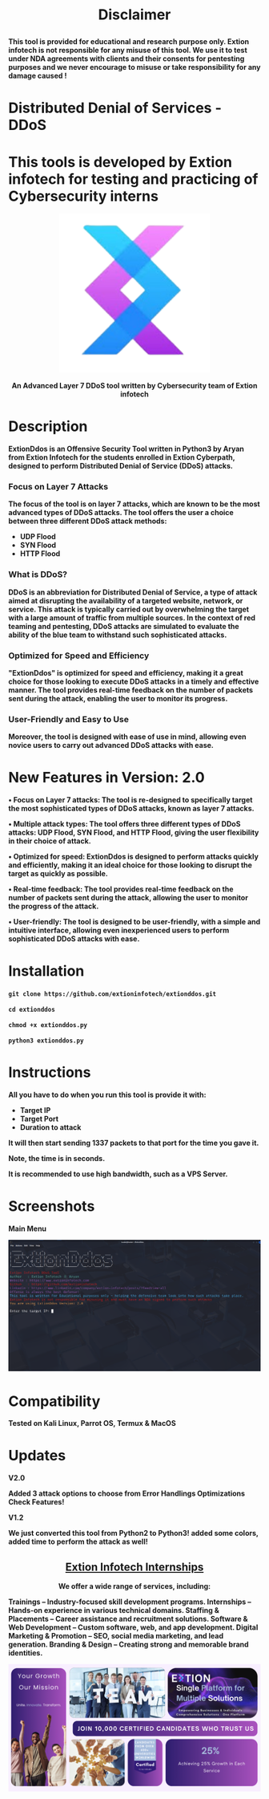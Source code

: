 # <p align="center">Disclaimer

<b>This tool is provided for educational and research purpose only. Extion infotech is not   responsible for any misuse of this tool. 
We use it to test under NDA agreements with clients and their consents for pentesting purposes and we never encourage to misuse or take responsibility for any damage caused !
#
# Distributed Denial of Services - DDoS 
# This tools is developed by Extion infotech for testing and practicing of Cybersecurity interns 


<p align="center">
<a href="https://www.extioninfotech.com/"><img src="images/extioninfotech.png" width="300px" alt="Extion Infotech"></a>
</p>

<p align="center">
An Advanced Layer 7 DDoS tool written by Cybersecurity team of Extion infotech
</p>

# Description

**ExtionDdos** is an Offensive Security Tool written in Python3 by Aryan from Extion Infotech for the students enrolled in Extion Cyberpath, designed to perform **Distributed Denial of Service (DDoS)** attacks.

### **Focus on Layer 7 Attacks**

The focus of the tool is on **layer 7 attacks**, which are known to be the most advanced types of DDoS attacks. The tool offers the user a choice between three different DDoS attack methods: 

- UDP Flood
- SYN Flood
- HTTP Flood

### **What is DDoS?**

DDoS is an abbreviation for **Distributed Denial of Service**, a type of attack aimed at disrupting the availability of a targeted website, network, or service. This attack is typically carried out by overwhelming the target with a large amount of traffic from multiple sources. In the context of red teaming and pentesting, DDoS attacks are simulated to evaluate the ability of the blue team to withstand such sophisticated attacks.

### **Optimized for Speed and Efficiency**

"ExtionDdos" is optimized for speed and efficiency, making it a great choice for those looking to execute DDoS attacks in a timely and effective manner. The tool provides real-time feedback on the number of packets sent during the attack, enabling the user to monitor its progress.

### **User-Friendly and Easy to Use**

Moreover, the tool is designed with ease of use in mind, allowing even novice users to carry out advanced DDoS attacks with ease.


# New Features in Version: 2.0

• Focus on Layer 7 attacks: The tool is re-designed to specifically target the most sophisticated types of DDoS attacks, known as layer 7 attacks.

• Multiple attack types: The tool offers three different types of DDoS attacks: UDP Flood, SYN Flood, and HTTP Flood, giving the user flexibility in their choice of attack.

• Optimized for speed: ExtionDdos is designed to perform attacks quickly and efficiently, making it an ideal choice for those looking to disrupt the target as quickly as possible.

• Real-time feedback: The tool provides real-time feedback on the number of packets sent during the attack, allowing the user to monitor the progress of the attack.

• User-friendly: The tool is designed to be user-friendly, with a simple and intuitive interface, allowing even inexperienced users to perform sophisticated DDoS attacks with ease.


# Installation

`git clone https://github.com/extioninfotech/extionddos.git`

`cd extionddos`

`chmod +x extionddos.py`

`python3 extionddos.py`


# Instructions

All you have to do when you run this tool is provide it with:

- Target IP
- Target Port
- Duration to attack

It will then start sending 1337 packets to that port for the time you gave it.

Note, the time is in seconds.

It is recommended to use high bandwidth, such as a VPS Server.


# Screenshots

**Main Menu**

![ExtionDdos](images/ss.png)

# Compatibility

Tested on Kali Linux, Parrot OS, Termux & MacOS


# Updates

V2.0

Added 3 attack options to choose from
Error Handlings
Optimizations
Check Features!

V1.2

We just converted this tool from Python2 to Python3! added some colors, added time to perform the attack as well!



<h2 align="center">
  <a href="https://docs.google.com/forms/d/e/1FAIpQLSevJAasjy4LYz9iuAzcTZu7oppCqni7uoVxzVSDm5pNVp17ww/viewform?pli=1" target="_blank">Extion Infotech Internships</a>
</h2>

<p align="center">
We offer a wide range of services, including:

Trainings – Industry-focused skill development programs.
Internships – Hands-on experience in various technical domains.
Staffing & Placements – Career assistance and recruitment solutions.
Software & Web Development – Custom software, web, and app development.
Digital Marketing & Promotion – SEO, social media marketing, and lead generation.
Branding & Design – Creating strong and memorable brand identities.
</p>

<p align="center">

<img src="images/image.png" width>
